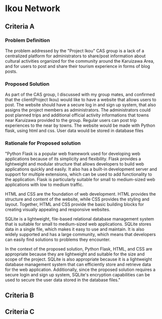 # Ikou Network

## Criteria A

### Problem Definition
The problem addressed by the "Project Ikou" CAS group is a lack of a centralized platform for administrators to share/post information about cultural activities organized for the community around the Karuizawa Area, and for users to post and share their tourism experience in forms of blog posts. 
### Proposed Solution
As part of the CAS group, I discussed with my group mates, and confirmed that the client(Project Ikou) would like to have a website that allows users to post. The website should have a secure log in and sign up system, that also assigns the project members as administrators. The administrators could post planned trips and additional official activity informations that towns near Karuizawa provided to the group. Regular users can post trip experiences to the near by towns. The website would be made with Python flask, using html and css. User data would be stored in database files
### Rationale for Proposed solution
"Python Flask is a popular web framework used for developing web applications because of its simplicity and flexibility. Flask provides a lightweight and modular structure that allows developers to build web applications quickly and easily. It also has a built-in development server and support for multiple extensions, which can be used to add functionality to the application. Flask is particularly suitable for small to medium-sized web applications with low to medium traffic.

HTML and CSS are the foundation of web development. HTML provides the structure and content of the website, while CSS provides the styling and layout. Together, HTML and CSS provide the basic building blocks for creating visually appealing and responsive websites.

SQLite is a lightweight, file-based relational database management system that is suitable for small to medium-sized web applications. SQLite stores data in a single file, which makes it easy to use and maintain. It is also widely supported and has a large community, which means that developers can easily find solutions to problems they encounter.

In the context of the proposed solution, Python Flask, HTML, and CSS are appropriate because they are lightweight and suitable for the size and scope of the project. SQLite is also appropriate because it is a lightweight database management system that can efficiently store and retrieve data for the web application. Additionally, since the proposed solution requires a secure login and sign up system, SQLite's encryption capabilities can be used to secure the user data stored in the database files."
## Criteria B

## Criteria C
